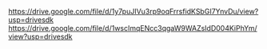 https://drive.google.com/file/d/1y7puJIVu3rp9oqFrrsfidKSbGI7YnvDu/view?usp=drivesdk
https://drive.google.com/file/d/1wscImqENcc3qgaW9WAZsIdD004KiPhYm/view?usp=drivesdk
